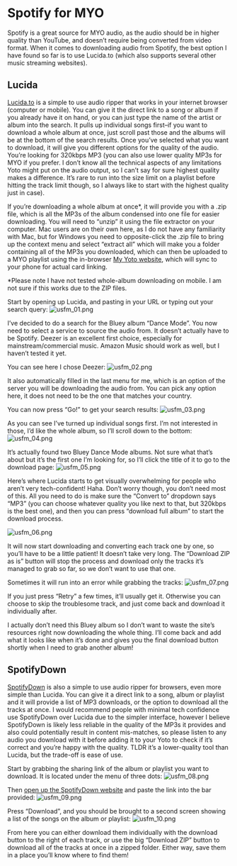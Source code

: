 # Spotify for MYO

Spotify is a great source for MYO audio, as the audio should be in higher quality than YouTube, and doesn’t require being converted from video format. When it comes to downloading audio from Spotify, the best option I have found so far is to use Lucida.to (which also supports several other music streaming websites). 

## Lucida

[Lucida.to](https://lucida.to) is a simple to use audio ripper that works in your internet browser (computer or mobile). You can give it the direct link to a song or album if you already have it on hand, or you can just type the name of the artist or album into the search. It pulls up individual songs first–if you want to download a whole album at once, just scroll past those and the albums will be at the bottom of the search results. Once you’ve selected what you want to download, it will give you different options for the quality of the audio. You’re looking for 320kbps MP3 (you can also use lower quality MP3s for MYO if you prefer. I don’t know all the technical aspects of any limitations Yoto might put on the audio output, so I can’t say for sure highest quality makes a difference. It’s rare to run into the size limit on a playlist before hitting the track limit though, so I always like to start with the highest quality just in case).

If you’re downloading a whole album at once*, it will provide you with a .zip file, which is all the MP3s of the album condensed into one file for easier downloading. You will need to “unzip” it using the file extractor on your computer. Mac users are on their own here, as I do not have any familiarity with Mac, but for Windows you need to opposite-click the .zip file to bring up the context menu and select “extract all” which will make you a folder containing all of the MP3s you downloaded, which can then be uploaded to a MYO playlist using the in-browser [My Yoto website](https://my.yotoplay.com/), which will sync to your phone for actual card linking.  

*Please note I have not tested whole-album downloading on mobile. I am not sure if this works due to the ZIP files.  

Start by opening up Lucida, and pasting in your URL or typing out your search query:
![usfm_01.png](/img/usfm_01.png)

I’ve decided to do a search for the Bluey album “Dance Mode”. You now need to select a service to source the audio from. It doesn’t actually have to be Spotify. Deezer is an excellent first choice, especially for mainstream/commercial music. Amazon Music should work as well, but I haven’t tested it yet.

You can see here I chose Deezer:
![usfm_02.png](/img/usfm_02.png)

It also automatically filled in the last menu for me, which is an option of the server you will be downloading the audio from. You can pick any option here, it does not need to be the one that matches your country. 

You can now press “Go!” to get your search results:
![usfm_03.png](/img/usfm_03.png)

As you can see I’ve turned up individual songs first. I’m not interested in those, I’d like the whole album, so I’ll scroll down to the bottom:
![usfm_04.png](/img/usfm_04.png)

It’s actually found two Bluey Dance Mode albums. Not sure what that’s about but it’s the first one I’m looking for, so I’ll click the title of it to go to the download page:
![usfm_05.png](/img/usfm_05.png)

Here’s where Lucida starts to get visually overwhelming for people who aren’t very tech-confident! Haha. Don’t worry though, you don’t need most of this. All you need to do is make sure the “Convert to” dropdown says “MP3” (you can choose whatever quality you like next to that, but 320kbps is the best one), and then you can press “download full album” to start the download process.

![usfm_06.png](/img/usfm_06.png)

It will now start downloading and converting each track one by one, so you’ll have to be a little patient! It doesn’t take very long. The “Download ZIP as is” button will stop the process and download only the tracks it’s managed to grab so far, so we don’t want to use that one.

Sometimes it will run into an error while grabbing the tracks:
![usfm_07.png](/img/usfm_07.png)

If you just press “Retry” a few times, it’ll usually get it. Otherwise you can choose to skip the troublesome track, and just come back and download it individually after.

I actually don’t need this Bluey album so I don’t want to waste the site’s resources right now downloading the whole thing. I’ll come back and add what it looks like when it’s done and gives you the final download button shortly when I need to grab another album!


## SpotifyDown

[SpotifyDown](https://spotifydown.com/) is also a simple to use audio ripper for browsers, even more simple than Lucida. You can give it a direct link to a song, album or playlist and it will provide a list of MP3 downloads, or the option to download all the tracks at once. I would recommend people with minimal tech confidence use SpotifyDown over Lucida due to the simpler interface, however I believe SpotifyDown is likely less reliable in the quality of the MP3s it provides and also could potentially result in content mis-matches, so please listen to any audio you download with it before adding it to your Yoto to check if it’s correct and you’re happy with the quality. TLDR it’s a lower-quality tool than Lucida, but the trade-off is ease of use.

Start by grabbing the sharing link of the album or playlist you want to download. It is located under the menu of three dots:
![usfm_08.png](/img/usfm_08.png)  

Then [open up the SpotifyDown website](https://spotifydown.com/) and paste the link into the bar provided:
![usfm_09.png](/img/usfm_09.png)

Press “Download”, and you should be brought to a second screen showing a list of the songs on the album or playlist:
![usfm_10.png](/img/usfm_10.png)

From here you can either download them individually with the download button to the right of each track, or use the big “Download ZIP” button to download all of the tracks at once in a zipped folder. Either way, save them in a place you’ll know where to find them!